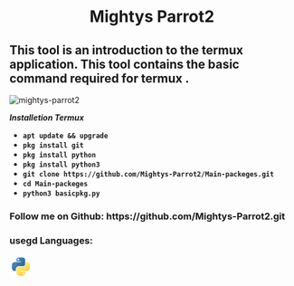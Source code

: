<h1 align="center"> Mightys Parrot2</h1>
<h2 align="left"> This tool is an introduction to the termux application. This tool contains the basic command required for termux .</h2>
<p align="left"> <img src="https://komarev.com/ghpvc/?username=mightys-parrot2&label=Tool%20users&color=0e75b6&style=flat" alt="mightys-parrot2" /> </p>

  ***Installetion Termux*** 
- **```apt update && upgrade```**
- **```pkg install git```**
-  **```pkg install python```**
- **```pkg install python3```**
- **```git clone https://github.com/Mightys-Parrot2/Main-packeges.git```**
- **```cd Main-packeges```**
- **```python3 basicpkg.py```**
<h3 align="left">Follow me on Github:
https://github.com/Mightys-Parrot2.git</h3>
<p align="left">
</p>

<h3 align="left"> usegd Languages:</h3>
<p align="left"> <a href="https://www.python.org" target="_blank" rel="noreferrer"> <img src="https://raw.githubusercontent.com/devicons/devicon/master/icons/python/python-original.svg" alt="python" width="40" height="40"/> </a> </p>

